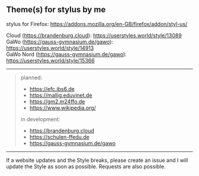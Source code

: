 Theme(s) for stylus by me
---
stylus for Firefox: https://addons.mozilla.org/en-GB/firefox/addon/styl-us/


Cloud (https://brandenburg.cloud): https://userstyles.world/style/13089  
GaWo (https://gauss-gymnasium.de/gawo): https://userstyles.world/style/14913  
GaWo Nord (https://gauss-gymnasium.de/gawo): https://userstyles.world/style/15366

---
> planned:
>  - https://efc.ibs6.de
>  - https://mallig.eduvinet.de
>  - https://gm2.m24ffo.de
>  - https://www.wikipedia.org/
>
> in development:
>  - https://brandenburg.cloud
>  - https://schulen-ffedu.de
>  - https://gauss-gymnasium.de/gawo
---
If a website updates and the Style breaks, please create an issue and I will update the Style as soon as possible. 
Requests are also possible.
